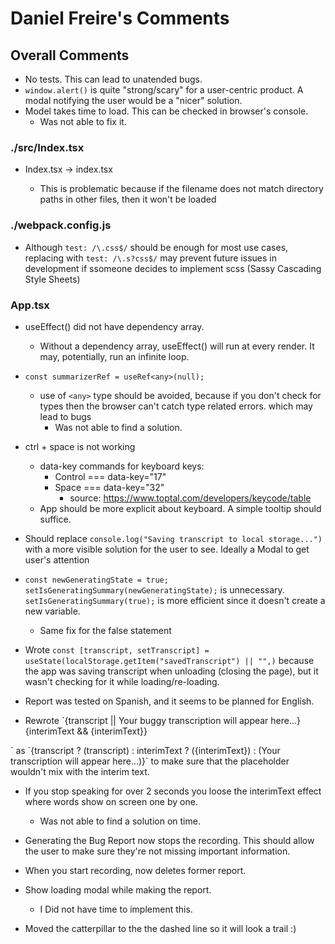 # Daniel Freire's Comments

## Overall Comments

- No tests. This can lead to unatended bugs.
- `window.alert()` is quite "strong/scary" for a user-centric product. A modal notifying the user would be a "nicer" solution.
- Model takes time to load. This can be checked in browser's console.
  - Was not able to fix it.

### ./src/Index.tsx

- Index.tsx -> index.tsx

  - This is problematic because if the filename does not match directory paths in other files, then it won't be loaded

### ./webpack.config.js

- Although `test: /\.css$/` should be enough for most use cases, replacing with `test: /\.s?css$/` may prevent future issues in development if ssomeone decides to implement scss (Sassy Cascading Style Sheets)

### App.tsx

- useEffect() did not have dependency array.

  - Without a dependency array, useEffect() will run at every render. It may, potentially, run an infinite loop.

- `const summarizerRef = useRef<any>(null);`

  - use of `<any>` type should be avoided, because if you don't check for types then the browser can't catch type related errors. which may lead to bugs
    - Was not able to find a solution.

- ctrl + space is not working

  - data-key commands for keyboard keys:
    - Control === data-key="17"
    - Space === data-key="32"
      - source: https://www.toptal.com/developers/keycode/table
  - App should be more explicit about keyboard. A simple tooltip should suffice.

- Should replace `console.log("Saving transcript to local storage...")` with a more visible solution for the user to see. Ideally a Modal to get user's attention

- `const newGeneratingState = true;
setIsGeneratingSummary(newGeneratingState);` is unnecessary. `setIsGeneratingSummary(true);` is more efficient since it doesn't create a new variable.

  - Same fix for the false statement

- Wrote `const [transcript, setTranscript] = useState(localStorage.getItem("savedTranscript") || "",)` because the app was saving transcript when unloading (closing the page), but it wasn't checking for it while loading/re-loading.

- Report was tested on Spanish, and it seems to be planned for English.

- Rewrote `{transcript || <span className="placeholder">Your buggy transcription will appear here...</span>}
{interimText && <span className="interim-text"> {interimText}</span>}
</div>` as `{transcript ? (transcript) : interimText ? (<span className="interim-text">{interimText}</span>) : (<span className="placeholder">Your transcription will appear here...</span>)}` to make sure that the placeholder wouldn't mix with the interim text.

- If you stop speaking for over 2 seconds you loose the interimText effect where words show on screen one by one.

  - Was not able to find a solution on time.

- Generating the Bug Report now stops the recording. This should allow the user to make sure they're not missing important information.

- When you start recording, now deletes former report.

- Show loading modal while making the report.

  - I Did not have time to implement this.

- Moved the catterpillar to the the dashed line so it will look a trail :)
